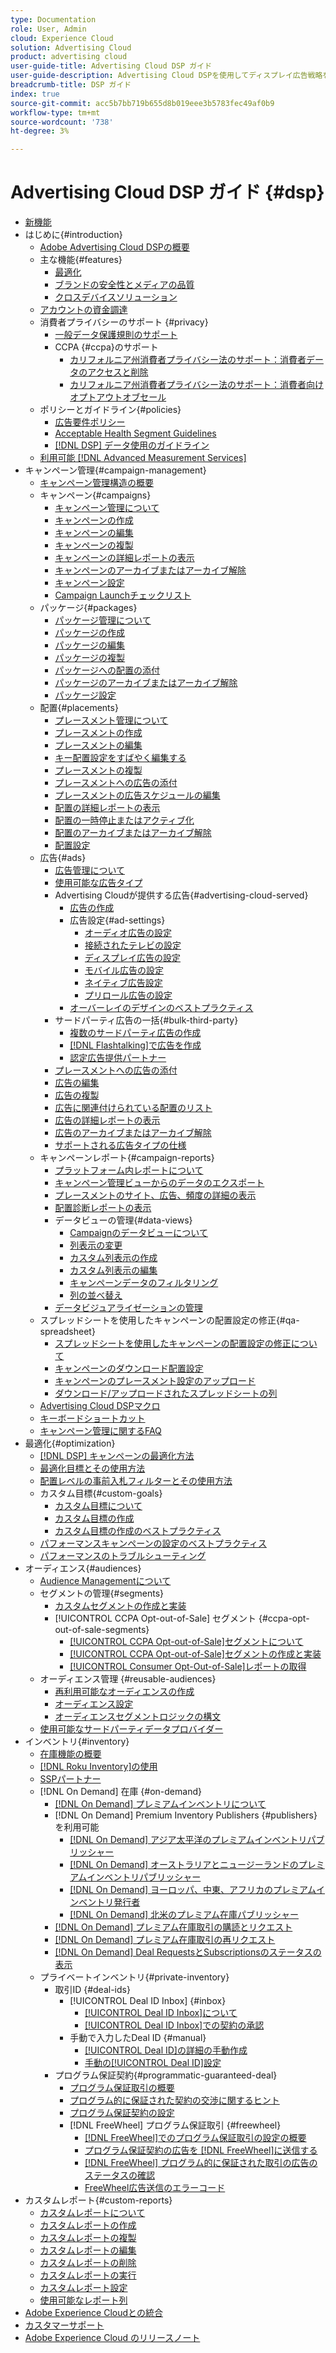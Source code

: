 ```yaml
---
type: Documentation
role: User, Admin
cloud: Experience Cloud
solution: Advertising Cloud
product: advertising cloud
user-guide-title: Advertising Cloud DSP ガイド
user-guide-description: Advertising Cloud DSPを使用してディスプレイ広告戦略を管理、最適化、およびレポートするために必要な主な機能、タスク、設定、その他のリソースについて説明します。
breadcrumb-title: DSP ガイド
index: true
source-git-commit: acc5b7bb719b655d8b019eee3b5783fec49af0b9
workflow-type: tm+mt
source-wordcount: '738'
ht-degree: 3%

---
```



# Advertising Cloud DSP ガイド {#dsp}

+ [新機能](/help/dsp/home.md)
+ はじめに{#introduction}
   + [Adobe Advertising Cloud DSPの概要](/help/dsp/introduction/dsp-about.md)
   + 主な機能{#features}
      + [最適化](/help/dsp/introduction/features/optimization.md)
      + [ブランドの安全性とメディアの品質](/help/dsp/introduction/features/brand-safety-media-quality.md)
      + [クロスデバイスソリューション](/help/dsp/introduction/features/cross-device-solutions.md)
   + [アカウントの資金調達](/help/dsp/introduction/billing/account-funding.md)
   + 消費者プライバシーのサポート {#privacy}
      + [一般データ保護規則のサポート](https://experienceleague.adobe.com/docs/advertising-cloud/privacy/ad-cloud-gdpr.html)
      + CCPA {#ccpa}のサポート
         + [カリフォルニア州消費者プライバシー法のサポート：消費者データのアクセスと削除](https://experienceleague.adobe.com/docs/advertising-cloud/privacy/ccpa/ad-cloud-ccpa-access-delete.html)
         + [カリフォルニア州消費者プライバシー法のサポート：消費者向けオプトアウトオブセール](https://experienceleague.adobe.com/docs/advertising-cloud/privacy/ccpa/ad-cloud-ccpa-opt-out-of-sale.html)
   + ポリシーとガイドライン{#policies}
      + [広告要件ポリシー](https://experienceleague.adobe.com/docs/advertising-cloud/policies/ad-requirements-policy.html)
      + [Acceptable Health Segment Guidelines](https://experienceleague.adobe.com/docs/advertising-cloud/policies/health-segment-guidelines.html)
      + [[!DNL DSP] データ使用のガイドライン](https://experienceleague.adobe.com/docs/advertising-cloud/policies/data-usage-guidelines.html)
   + [利用可能 [!DNL Advanced Measurement Services]](/help/dsp/introduction/advanced-measurement-services.md)
+ キャンペーン管理{#campaign-management}
   + [キャンペーン管理構造の概要](/help/dsp/campaign-management/campaign-management-overview.md)
   + キャンペーン{#campaigns}
      + [キャンペーン管理について](/help/dsp/campaign-management/campaigns/campaign-about.md)
      + [キャンペーンの作成](/help/dsp/campaign-management/campaigns/campaign-create.md)
      + [キャンペーンの編集](/help/dsp/campaign-management/campaigns/campaign-edit.md)
      + [キャンペーンの複製](/help/dsp/campaign-management/campaigns/campaign-duplicate.md)
      + [キャンペーンの詳細レポートの表示](/help/dsp/campaign-management/campaigns/campaign-view-report.md)
      + [キャンペーンのアーカイブまたはアーカイブ解除](/help/dsp/campaign-management/campaigns/campaign-archive-unarchive.md)
      + [キャンペーン設定](/help/dsp/campaign-management/campaigns/campaign-settings.md)
      + [Campaign Launchチェックリスト](/help/dsp/campaign-management/campaign-launch-checklist.md)
   + パッケージ{#packages}
      + [パッケージ管理について](/help/dsp/campaign-management/packages/package-about.md)
      + [パッケージの作成](/help/dsp/campaign-management/packages/package-create.md)
      + [パッケージの編集](/help/dsp/campaign-management/packages/package-edit.md)
      + [パッケージの複製](/help/dsp/campaign-management/packages/package-duplicate.md)
      + [パッケージへの配置の添付](/help/dsp/campaign-management/packages/package-attach-placement.md)
      + [パッケージのアーカイブまたはアーカイブ解除](/help/dsp/campaign-management/packages/package-archive-unarchive.md)
      + [パッケージ設定](/help/dsp/campaign-management/packages/package-settings.md)
   + 配置{#placements}
      + [プレースメント管理について](/help/dsp/campaign-management/placements/placement-about.md)
      + [プレースメントの作成](/help/dsp/campaign-management/placements/placement-create.md)
      + [プレースメントの編集](/help/dsp/campaign-management/placements/placement-edit.md)
      + [キー配置設定をすばやく編集する](/help/dsp/campaign-management/placements/placement-quick-edit.md)
      + [プレースメントの複製](/help/dsp/campaign-management/placements/placement-duplicate.md)
      + [プレースメントへの広告の添付](/help/dsp/campaign-management/ads/ad-attach-to-placement.md)
      + [プレースメントの広告スケジュールの編集](/help/dsp/campaign-management/placements/placement-edit-ad-schedule.md)
      + [配置の詳細レポートの表示](/help/dsp/campaign-management/placements/placement-view-report.md)
      + [配置の一時停止またはアクティブ化](/help/dsp/campaign-management/placements/placement-pause-activate.md)
      + [配置のアーカイブまたはアーカイブ解除](/help/dsp/campaign-management/placements/placement-archive-unarchive.md)
      + [配置設定](/help/dsp/campaign-management/placements/placement-settings.md)
   + 広告{#ads}
      + [広告管理について](/help/dsp/campaign-management/ads/ad-about.md)
      + [使用可能な広告タイプ](/help/dsp/campaign-management/ads/ad-types.md)
      + Advertising Cloudが提供する広告{#advertising-cloud-served}
         + [広告の作成](/help/dsp/campaign-management/ads/ad-create.md)
         + 広告設定{#ad-settings}
            + [オーディオ広告の設定](/help/dsp/campaign-management/ads/ad-settings-audio.md)
            + [接続されたテレビの設定](/help/dsp/campaign-management/ads/ad-settings-connected-tv.md)
            + [ディスプレイ広告の設定](/help/dsp/campaign-management/ads/ad-settings-display.md)
            + [モバイル広告の設定](/help/dsp/campaign-management/ads/ad-settings-mobile.md)
            + [ネイティブ広告設定](/help/dsp/campaign-management/ads/ad-settings-native.md)
            + [プリロール広告の設定](/help/dsp/campaign-management/ads/ad-settings-pre-roll.md)
         + [オーバーレイのデザインのベストプラクティス](/help/dsp/campaign-management/ads/ad-best-practices-overlays.md)
      + サードパーティ広告の一括{#bulk-third-party}
         + [複数のサードパーティ広告の作成](/help/dsp/campaign-management/ads/ad-create-third-party.md)
         + [ [!DNL Flashtalking]で広告を作成](/help/dsp/campaign-management/ads/ad-create-flashtalking.md)
         + [認定広告提供パートナー](/help/dsp/campaign-management/ads/certified-ad-servers.md)
      + [プレースメントへの広告の添付](https://experienceleague.adobe.com/docs/advertising-cloud/dsp/campaign-management/placements/ad-attach-to-placement.html)<!-- Dupe link to this file (in Placements chapter), so need to use an absolute link in one of the listings -->
      + [広告の編集](/help/dsp/campaign-management/ads/ad-edit.md)
      + [広告の複製](/help/dsp/campaign-management/ads/ad-duplicate.md)
      + [広告に関連付けられている配置のリスト](/help/dsp/campaign-management/ads/ad-list-placements.md)
      + [広告の詳細レポートの表示](/help/dsp/campaign-management/ads/ad-view-report.md)
      + [広告のアーカイブまたはアーカイブ解除](/help/dsp/campaign-management/ads/ad-archive-unarchive.md)
      + [サポートされる広告タイプの仕様](/help/dsp/assets/ad-specs.pdf)
   + キャンペーンレポート{#campaign-reports}
      + [プラットフォーム内レポートについて](/help/dsp/campaign-management/reports/campaign-reports-about.md)
      + [キャンペーン管理ビューからのデータのエクスポート](/help/dsp/campaign-management/reports/campaign-export-data.md)
      + [プレースメントのサイト、広告、頻度の詳細の表示](/help/dsp/campaign-management/reports/placement-details-view.md)
      + [配置診断レポートの表示](/help/dsp/campaign-management/reports/placement-diagnostics.md)
      + データビューの管理{#data-views}
         + [Campaignのデータビューについて](/help/dsp/campaign-management/reports/campaign-data-views-about.md)
         + [列表示の変更](/help/dsp/campaign-management/reports/column-view-change.md)
         + [カスタム列表示の作成](/help/dsp/campaign-management/reports/column-view-create.md)
         + [カスタム列表示の編集](/help/dsp/campaign-management/reports/column-view-edit.md)
         + [キャンペーンデータのフィルタリング](/help/dsp/campaign-management/reports/campaign-data-filter.md)
         + [列の並べ替え](/help/dsp/campaign-management/reports/campaign-data-sort.md)
      + [データビジュアライゼーションの管理](/help/dsp/campaign-management/reports/campaign-data-visualization-manage.md)
   + スプレッドシートを使用したキャンペーンの配置設定の修正{#qa-spreadsheet}
      + [スプレッドシートを使用したキャンペーンの配置設定の修正について](/help/dsp/campaign-management/qa/qa-about.md)
      + [キャンペーンのダウンロード配置設定](/help/dsp/campaign-management/qa/qa-sheet-download.md)
      + [キャンペーンのプレースメント設定のアップロード](/help/dsp/campaign-management/qa/qa-sheet-upload.md)
      + [ダウンロード/アップロードされたスプレッドシートの列](/help/dsp/campaign-management/qa/qa-sheet-columns.md)
   + [Advertising Cloud DSPマクロ](/help/dsp/campaign-management/macros.md)
   + [キーボードショートカット](/help/dsp/campaign-management/reports/keyboard-shortcuts.md)
   + [キャンペーン管理に関するFAQ](/help/dsp/campaign-management/campaign-management-faq.md)
+ 最適化{#optimization}
   + [ [!DNL DSP] キャンペーンの最適化方法](/help/dsp/optimization/optimization-how-dsp-optimizes-campaigns.md)
   + [最適化目標とその使用方法](/help/dsp/optimization/optimization-goals.md)
   + [配置レベルの事前入札フィルターとその使用方法](/help/dsp/optimization/optimization-pre-bid-filters.md)
   + カスタム目標{#custom-goals}
      + [カスタム目標について](/help/dsp/optimization/custom-goal-about.md)
      + [カスタム目標の作成](/help/dsp/optimization/custom-goal-create.md)
      + [カスタム目標の作成のベストプラクティス](/help/dsp/optimization/custom-goal-best-practices.md)
   + [パフォーマンスキャンペーンの設定のベストプラクティス](/help/dsp/optimization/campaign-best-practices-performance.md)
   + [パフォーマンスのトラブルシューティング](/help/dsp/optimization/troubleshooting-performance.md)
+ オーディエンス{#audiences}
   + [Audience Managementについて](/help/dsp/audiences/audience-about.md)
   + セグメントの管理{#segments}
      + [カスタムセグメントの作成と実装](/help/dsp/audiences/custom-segment-create.md)
      + [!UICONTROL CCPA Opt-out-of-Sale] セグメント  {#ccpa-opt-out-of-sale-segments}
         + [[!UICONTROL CCPA Opt-out-of-Sale]セグメントについて](/help/dsp/audiences/ccpa-opt-out-about.md)
         + [[!UICONTROL CCPA Opt-out-of-Sale]セグメントの作成と実装](/help/dsp/audiences/ccpa-opt-out-segment-create.md)
         + [[!UICONTROL Consumer Opt-Out-of-Sale]レポートの取得](/help/dsp/audiences/ccpa-opt-out-segment-report-retrieve.md)
   + オーディエンス管理 {#reusable-audiences}
      + [再利用可能なオーディエンスの作成](/help/dsp/audiences/reusable-audience-create.md)
      + [オーディエンス設定](/help/dsp/audiences/audience-settings.md)
      + [オーディエンスセグメントロジックの構文](/help/dsp/audiences/audience-segment-logic-syntax.md)
   + [使用可能なサードパーティデータプロバイダー](/help/dsp/audiences/third-party-data-providers.md)
+ インベントリ{#inventory}
   + [在庫機能の概要](/help/dsp/inventory/inventory-overview.md)
   + [ [!DNL Roku Inventory]の使用](/help/dsp/inventory/roku-inventory.md)
   + [SSPパートナー](/help/dsp/inventory/ssp-partners.md)
   + [!DNL On Demand] 在庫  {#on-demand}
      + [ [!DNL On Demand] プレミアムインベントリについて](/help/dsp/inventory/on-demand-inventory-about.md)
      + [!DNL On Demand] Premium Inventory Publishers {#publishers}を利用可能
         + [[!DNL On Demand] アジア太平洋のプレミアムインベントリパブリッシャー](/help/dsp/inventory/on-demand-inventory-publishers-apac.md)
         + [[!DNL On Demand] オーストラリアとニュージーランドのプレミアムインベントリパブリッシャー](/help/dsp/inventory/on-demand-inventory-publishers-anz.md)
         + [[!DNL On Demand] ヨーロッパ、中東、アフリカのプレミアムインベントリ発行者](/help/dsp/inventory/on-demand-inventory-publishers-emea.md)
         + [[!DNL On Demand] 北米のプレミアム在庫パブリッシャー](/help/dsp/inventory/on-demand-inventory-publishers-na.md)
      + [ [!DNL On Demand] プレミアム在庫取引の購読とリクエスト](/help/dsp/inventory/on-demand-inventory-subscribe.md)
      + [ [!DNL On Demand] プレミアム在庫取引の再リクエスト](/help/dsp/inventory/on-demand-inventory-rerequest.md)
      + [ [!DNL On Demand] Deal RequestsとSubscriptionsのステータスの表示](/help/dsp/inventory/on-demand-inventory-view-status.md)
   + プライベートインベントリ{#private-inventory}
      + 取引ID {#deal-ids}
         + [!UICONTROL Deal ID Inbox] {#inbox}
            + [[!UICONTROL Deal ID Inbox]について](/help/dsp/inventory/deal-id-inbox-about.md)
            + [[!UICONTROL Deal ID Inbox]での契約の承認](/help/dsp/inventory/deal-id-inbox-accept.md)
         + 手動で入力したDeal ID {#manual}
            + [[!UICONTROL Deal ID]の詳細の手動作成](/help/dsp/inventory/deal-id-create.md)
            + [手動の[!UICONTROL Deal ID]設定](/help/dsp/inventory/deal-id-settings.md)
      + プログラム保証契約{#programmatic-guaranteed-deal}
         + [プログラム保証取引の概要](/help/dsp/inventory/programmatic-guaranteed-about.md)
         + [プログラム的に保証された契約の交渉に関するヒント](/help/dsp/inventory/programmatic-guaranteed-tips.md)
         + [プログラム保証契約の設定](/help/dsp/inventory/programmatic-guaranteed-set-up.md)
         + [!DNL FreeWheel] プログラム保証取引  {#freewheel}
            + [ [!DNL FreeWheel]でのプログラム保証取引の設定の概要](/help/dsp/inventory/freewheel-overview.md)
            + [プログラム保証契約の広告を [!DNL FreeWheel]に送信する](/help/dsp/inventory/freewheel-submit.md)
            + [ [!DNL FreeWheel] プログラム的に保証された取引の広告のステータスの確認](/help/dsp/inventory/freewheel-check-status.md)
            + [FreeWheel広告送信のエラーコード](/help/dsp/inventory/freewheel-error-codes.md)
+ カスタムレポート{#custom-reports}
   + [カスタムレポートについて](/help/dsp/reports/report-about.md)
   + [カスタムレポートの作成](/help/dsp/reports/report-create.md)
   + [カスタムレポートの複製](/help/dsp/reports/report-copy.md)
   + [カスタムレポートの編集](/help/dsp/reports/report-edit.md)
   + [カスタムレポートの削除](/help/dsp/reports/report-delete.md)
   + [カスタムレポートの実行](/help/dsp/reports/report-run-now.md)
   + [カスタムレポート設定](/help/dsp/reports/report-settings.md)
   + [使用可能なレポート列](/help/dsp/reports/report-columns.md)
+ [Adobe Experience Cloudとの統合](https://experienceleague.adobe.com/docs/advertising-cloud/integrations/home.html)<!-- Dupe link to this file, so need to use an absolute link in one of the listings -->
+ [カスタマーサポート](https://helpx.adobe.com/jp/contact/enterprise-support.ec.html)
+ [Adobe Experience Cloud のリリースノート](https://experienceleague.adobe.com/docs/release-notes/experience-cloud/current.html)
